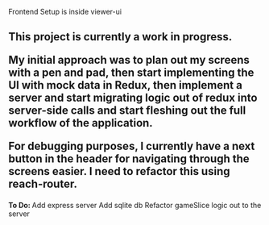 Frontend Setup is inside viewer-ui

<h2>
  <b>This project is currently a work in progress.</b>

  My initial approach was to plan out my screens with a pen and pad, then start
  implementing the UI with mock data in Redux, then implement a server and start 
  migrating logic out of redux into server-side calls and start fleshing out the 
  full workflow of the application. 

  For debugging purposes, I currently have a next button in the header for navigating
  through the screens easier. I need to refactor this using reach-router.
</h2>

<div>
  <b>To Do: </b>
  Add express server
  Add sqlite db
  Refactor gameSlice logic out to the server
</div>